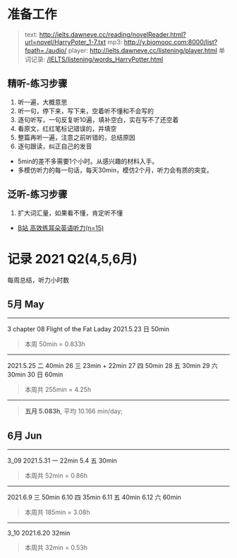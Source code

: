 
# 准备工作

> text: http://ielts.dawneve.cc/reading/novelReader.html?url=novel/HarryPoter_1-7.txt
> mp3: http://y.biomooc.com:8000/list?fpath=./audio/
> player: http://ielts.dawneve.cc/listening/player.html
> 单词记录: [/IELTS/listening/words_HarryPotter.html](https://github.com/DawnEve/IELTS/blob/master/listening/words_HarryPotter.html)




## 精听-练习步骤
1. 听一遍，大概意思
2. 听一句，停下来，写下来，空着听不懂和不会写的
3. 逐句听写，一句反复听10遍，填补空白，实在写不了还空着
4. 看原文，红红笔标记错误的，并填空
5. 整篇再听一遍，注意之前听错的，总结原因
6. 逐句跟读，纠正自己的发音


- 5min的差不多需要1个小时。从感兴趣的材料入手。
- 多模仿听力的每一句话，每天30min，模仿2个月，听力会有质的突变。




## 泛听-练习步骤
1. 扩大词汇量，如果看不懂，肯定听不懂


- [B站 高效练耳朵英语听力(n=15)](https://www.bilibili.com/video/BV1e5411t7Yt?from=search&seid=11234303170843026708)





# 记录 2021 Q2(4,5,6月)
每周总结，听力小时数



## 5月 May

---
3 chapter 08 Flight of the Fat Laday
2021.5.23 日 50min
> 本周 50min = 0.833h


---
2021.5.25 二 40min
	26 三 23min + 22min
	27 四 50min
	28 五 30min
	29 六 30min
	30 日 60min
> 本周共 255min = 4.25h


---
> **五月 5.083h**, 平均 10.166 min/day;






## 6月 Jun

---
3_09
2021.5.31 一 22min
	5.4 五 30min
> 本周共 52min = 0.86h

---
2021.6.9 三 50min 
	6.10 四 35min
	6.11 五 40min
	6.12 六 60min
> 本周共 185min = 3.08h

---
3_10
2021.6.20 32min
> 本周共 32min = 0.53h





